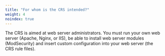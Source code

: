 ```yaml
---
title: "For whom is the CRS intended?"
weight: 4
noindex: true
---
```


The CRS is aimed at web server administrators. You must run your own web server (Apache, Nginx, or IIS), be able to install web server modules (ModSecurity) and insert custom configuration into your web server (the CRS rule files).
